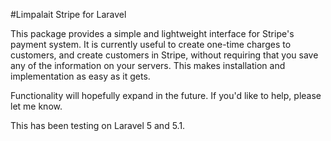 #Limpalait Stripe for Laravel

This package provides a simple and lightweight interface for Stripe's payment system. It is currently useful to create one-time charges to customers, and create customers in Stripe, without requiring that you save any of the information on your servers. This makes installation and implementation as easy as it gets.

Functionality will hopefully expand in the future. If you'd like to help, please let me know.

This has been testing on Laravel 5 and 5.1.